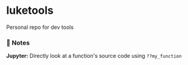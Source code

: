 # luketools
Personal repo for dev tools

### 📝 Notes
**Jupyter:** 
Directly look at a function's source code using
`??my_function`
